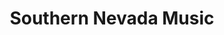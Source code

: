 ---
title: "Southern Nevada Music"
url: /henderson/southern-nevada-music/
shop: musical instrument
---
